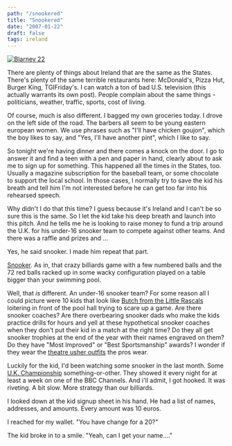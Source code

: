 ```yaml
---
path: "/snookered"
title: "Snookered"
date: "2007-01-22"
draft: false
tags: ireland
---
```

<a data-flickr-embed="true"  href="https://www.flickr.com/photos/fhwrdh/338296566/" title="Blarney 22"><img src="https://farm1.staticflickr.com/129/338296566_f5188e0055_b.jpg" alt="Blarney 22"></a><script async src="//embedr.flickr.com/assets/client-code.js" charset="utf-8"></script>

There are plenty of things about Ireland that are the same as the States. There's plenty of the same terrible restaurants here: McDonald's, Pizza Hut, Burger King, TGIFriday's. I can watch a ton of bad U.S. television (this actually warrants its own post). People complain about the same things - politicians, weather, traffic, sports, cost of living.

Of course, much is also different. I bagged my own groceries today. I drove on the left side of the road. The barbers all seem to be young eastern european women. We use phrases such as "I'll have chicken goujon", which the boy likes to say, and "Yes, I'll have another pint", which I like to say.

So tonight we're having dinner and there comes a knock on the door. I go to answer it and find a teen with a pen and paper in hand, clearly about to ask me to sign up for something. This happened all the times in the States, too. Usually a magazine subscription for the baseball team, or some chocolate to support the local school. In those cases, I normally try to save the kid his breath and tell him I'm not interested before he can get too far into his rehearsed speech.

Why didn't I do that this time? I guess because it's Ireland and I can't be so sure this is the same. So I let the kid take his deep breath and launch into this pitch. And he tells me he is looking to raise money to fund a trip around the U.K. for his under-16 snooker team to compete against
other teams. And there was a raffle and prizes and ...

Yes, he said snooker. I made him repeat that part.

<a href="vhttp://news.bbc.co.uk/sport2/hi/other_sports/snooker/rules/default.stm">Snooker</a>. As in, that crazy billiards game with a few numbered balls and the 72 red balls racked up in some wacky configuration played on a table bigger than your swimming pool.

Well, that *is* different. An under-16 snooker team? For some reason all I could picture were 10 kids that look like <a href="http://en.wikipedia.org/wiki/Tommy_Bond">Butch from the Little Rascals</a> loitering in front of the pool hall trying to scare up a game. Are there snooker coaches? Are there overbearing snooker dads who make the kids practice drills for hours and yell at these hypothetical snooker coaches when they don't put their kid in a match at the right time? Do they all get snooker trophies at the end of the year with their names engraved on them? Do they have "Most Improved" or "Best Sportsmanship" awards? I wonder if they wear the <a href="http://www.worldsnooker.com/">theatre usher outfits</a> the pros wear.

Luckily for the kid, I'd been watching some snooker in the last month. Some <a href="http://news.bbc.co.uk/sport2/hi/other_sports/snooker/6188249.stm">U.K. Championship</a> something-or-other. They showed it every night for at least a week on one of the BBC Channels. And i'll admit, I got hooked. It was riveting. A bit slow. More strategy than our billiards.

I looked down at the kid signup sheet in his hand. He had a list of names, addresses, and amounts. Every amount was 10 euros.

I reached for my wallet. "You have change for a 20?"

The kid broke in to a smile. "Yeah, can I get your name...."

